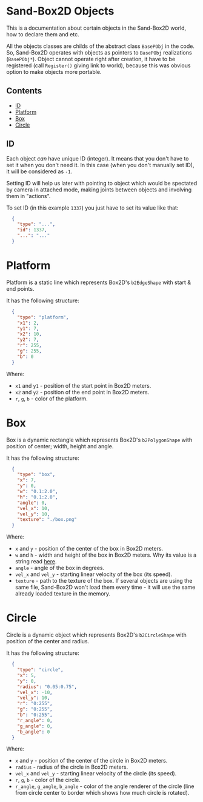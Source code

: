 # Sand-Box2D Objects
This is a documentation about certain objects in the Sand-Box2D world, how to declare them and etc.

All the objects classes are childs of the abstract class `BasePObj` in the code.
So, Sand-Box2D operates with objects as pointers to `BasePObj` realizations (`BasePObj*`).
Object cannot operate right after creation, it have to be registered (call `Register()` giving link to world),
because this was obvious option to make objects more portable.

## Contents
- [ID](#id)
- [Platform](#platform)
- [Box](#box)
- [Circle](#circle)

## ID
Each object _can_ have unique ID (integer). It means that you don't have to set it when you don't need it.
In this case (when you don't manually set ID), it will be considered as `-1`.

Setting ID will help us later with pointing to object which would be spectated by camera in attached mode, 
making joints between objects and involving them in "actions".

To set ID (in this example `1337`) you just have to set its value like that:
```json
  {
    "type": "...",
    "id": 1337,
    "...": "..."
  }
```

# Platform
Platform is a static line which represents Box2D's `b2EdgeShape` with start & end points.

It has the following structure:
```json
  {
    "type": "platform",
    "x1": 2,
    "y1": 7,
    "x2": 10,
    "y2": 7,
    "r": 255,
    "g": 255,
    "b": 0
  }
```
Where:
- `x1` and `y1` - position of the start point in Box2D meters.
- `x2` and `y2` - position of the end point in Box2D meters.
- `r`, `g`, `b` - color of the platform.

# Box
Box is a dynamic rectangle which represents Box2D's `b2PolygonShape` with position of center; width, height and angle.

It has the following structure:
```json
  {
    "type": "box",
    "x": 7,
    "y": 0,
    "w": "0.1:2.0",
    "h": "0.1:2.0",
    "angle": 0,
    "vel_x": 10,
    "vel_y": 10,
    "texture": "./box.png"
  }
```
Where:
- `x` and `y` - position of the center of the box in Box2D meters.
- `w` and `h` - width and height of the box in Box2D meters.
Why its value is a string read [here](./README-level-file.md#numbers-input).
- `angle` - angle of the box in degrees.
- `vel_x` and `vel_y` - starting linear velocity of the box (its speed).
- `texture` - path to the texture of the box. 
If several objects are using the same file, Sand-Box2D won't load them every time - 
it will use the same already loaded texture in the memory.

# Circle
Circle is a dynamic object which represents Box2D's `b2CircleShape` with position of the center and radius.

It has the following structure:
```json
  {
    "type": "circle",
    "x": 5,
    "y": 0,
    "radius": "0.05:0.75",
    "vel_x": -10,
    "vel_y": 10,
    "r": "0:255",
    "g": "0:255",
    "b": "0:255",
    "r_angle": 0,
    "g_angle": 0,
    "b_angle": 0
  }
```
Where:
- `x` and `y` - position of the center of the circle in Box2D meters.
- `radius` - radius of the circle in Box2D meters.
- `vel_x` and `vel_y` - starting linear velocity of the circle (its speed).
- `r`, `g`, `b` - color of the circle.
- `r_angle`, `g_angle`, `b_angle` - color of the angle renderer of the circle
(line from circle center to border which shows how much circle is rotated).
